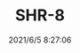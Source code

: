 ﻿---
layout: post 
title: SHR-8
tags: SH
categories: wire-harness
overview: 
series: SHR
part_number: 0532-1
thumb_img: 
image: static/202106/523-20210605.jpg
date: 2021/6/5 8:27:06
---



